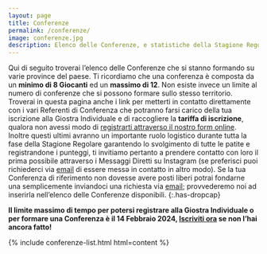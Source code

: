 ```yaml
---
layout: page
title: Conferenze
permalink: /conferenze/
image: conferenze.jpg
description: Elenco delle Conferenze, e statistiche della Stagione Regolare.
---
```

Qui di seguito troverai l’elenco delle Conferenze che si stanno formando su varie province del paese. Ti ricordiamo che una conferenza è composta da un **minimo di 8 Giocanti** ed un **massimo di 12**. Non esiste invece un limite al numero di conferenze che si possono formare sullo stesso territorio. Troverai in questa pagina anche i link per metterti in contatto direttamente con i vari Referenti di Conferenza che potranno farsi carico della tua iscrizione alla Giostra Individuale e di raccogliere la **tariffa di iscrizione**, qualora non avessi modo di [registrarti attraverso il nostro form online](/iscrizione "Iscrizione"). Inoltre questi ultimi avranno un importante ruolo logistico durante tutta la fase della Stagione Regolare garantendo lo svolgimento di tutte le patite e registrandone i punteggi, ti invitiamo pertanto a prendere contatto con loro il prima possibile attraverso i Messaggi Diretti su Instagram (se preferisci puoi richiederci via [email](mailto:lagiostraindividuale@gmail.com "Mail") di essere messə in contatto in altro modo). Se la tua Conferenza di riferimento non dovesse avere posti liberi potrai fondarne una semplicemente inviandoci una richiesta via [email](mailto:lagiostraindividuale@gmail.com "Mail"); provvederemo noi ad inserirla nell’elenco delle Conferenze disponibili.
{:.has-dropcap}

**Il limite massimo di tempo per potersi registrare alla Giostra Individuale o per formare una Conferenza è il 14 Febbraio 2024, [Iscriviti ora](/iscrizione "Iscrizione") se non l’hai ancora fatto!**

{% include conferenze-list.html html=content %}
<!--Qui di seguito troverai l’elenco dellз giocanti che hanno passato la fase di Stagione Regolare all’interno delle rispettive Conferenze:-->